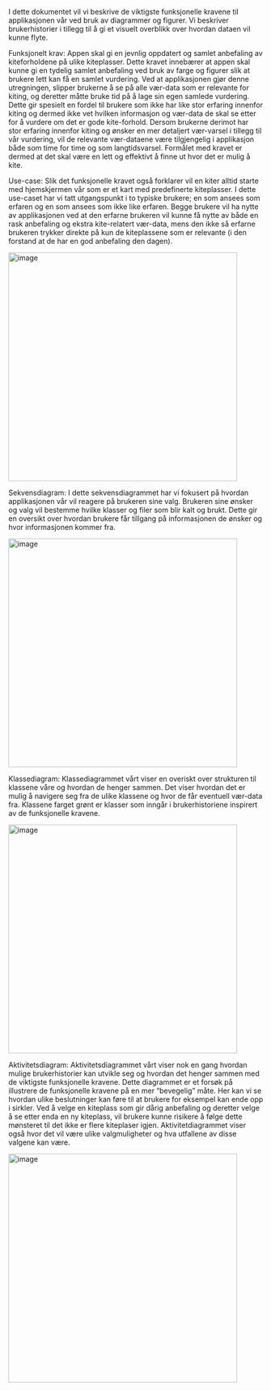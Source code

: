I dette dokumentet vil vi beskrive de viktigste funksjonelle kravene til applikasjonen vår ved bruk av diagrammer og figurer. Vi beskriver brukerhistorier i tillegg til å gi et visuelt overblikk over hvordan dataen vil kunne flyte. 


Funksjonelt krav: Appen skal gi en jevnlig oppdatert og samlet anbefaling av kiteforholdene på ulike kiteplasser. 
Dette kravet innebærer at appen skal kunne gi en tydelig samlet anbefaling ved bruk av farge og figurer slik at brukere lett kan få en samlet vurdering. Ved at applikasjonen gjør denne utregningen, slipper brukerne å se på alle vær-data som er relevante for kiting, og deretter måtte bruke tid på å lage sin egen samlede vurdering. Dette gir spesielt en fordel til brukere som ikke har like stor erfaring innenfor kiting og dermed ikke vet hvilken informasjon og vær-data de skal se etter for å vurdere om det er gode kite-forhold. Dersom brukerne derimot har stor erfaring innenfor kiting og ønsker en mer detaljert vær-varsel i tillegg til vår vurdering, vil de relevante vær-dataene være tilgjengelig i applikasjon både som time for time og som langtidsvarsel. Formålet med kravet er dermed at det skal være en lett og effektivt å finne ut hvor det er mulig å kite. 

Use-case: 
Slik det funksjonelle kravet også forklarer vil en kiter alltid starte med hjemskjermen vår som er et kart med predefinerte kiteplasser. I dette use-caset har vi tatt utgangspunkt i to typiske brukere; en som ansees som erfaren og en som ansees som ikke like erfaren. Begge brukere vil ha nytte av applikasjonen ved at den erfarne brukeren vil kunne få nytte av både en rask anbefaling og ekstra kite-relatert vær-data, mens den ikke så erfarne brukeren trykker direkte på kun de kiteplassene som er relevante (i den forstand at de har en god anbefaling den dagen). 

<img width="452" alt="image" src="https://media.github.uio.no/user/9307/files/10bbf358-6f32-4fb8-b6a0-5d574b6def5b">
 
Sekvensdiagram: 
I dette sekvensdiagrammet har vi fokusert på hvordan applikasjonen vår vil reagere på brukeren sine valg. Brukeren sine ønsker og valg vil bestemme hvilke klasser og filer som blir kalt og brukt. Dette gir en oversikt over hvordan brukere får tillgang på informasjonen de ønsker og hvor informasjonen kommer fra. 

<img width="452" alt="image" src="https://media.github.uio.no/user/9307/files/b4ee0a76-f966-40b5-8805-204e31a075ee">

Klassediagram: 
Klassediagrammet vårt viser en overiskt over strukturen til klassene våre og hvordan de henger sammen. Det viser hvordan det er mulig å navigere seg fra de ulike klassene og hvor de får eventuell vær-data fra. Klassene farget grønt er klasser som inngår i brukerhistoriene inspirert av de funksjonelle kravene. 

<img width="452" alt="image" src="https://media.github.uio.no/user/9307/files/323b136e-cb57-480c-b385-c517e83ee8cc">

Aktivitetsdiagram: 
Aktivitetsdiagrammet vårt viser nok en gang hvordan mulige brukerhistorier kan utvikle seg og hvordan det henger sammen med de viktigste funksjonelle kravene. Dette diagrammet er et forsøk på illustrere de funksjonelle kravene på en mer “bevegelig” måte. Her kan vi se hvordan ulike beslutninger kan føre til at brukere for eksempel kan ende opp i sirkler. Ved å velge en kiteplass som gir dårig anbefaling og deretter velge å se etter enda en ny kiteplass, vil brukere kunne risikere å følge dette mønsteret til det ikke er flere kiteplaser igjen. Aktivitetdiagrammet viser også hvor det vil være ulike valgmuligheter og hva utfallene av disse valgene kan være. 

<img width="452" alt="image" src="https://media.github.uio.no/user/9307/files/3ebb8f79-e78e-4006-ad54-56137c1f79b3">
